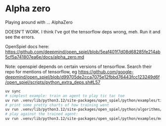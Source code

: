 # Alpha zero

Playing around with ... AlphaZero

DOESN'T WORK. I think I've got the tensorflow deps wrong, meh. Run it and see
the errors.

OpenSpiel docs here: https://github.com/deepmind/open_spiel/blob/5eaf401f7d08d68285fe214ab5cf5a741807ea6e/docs/alpha_zero.md

Note: openspiel depends on certain versions of tensorflow. Search their repo
for mentions of tensorflow, eg https://github.com/google-deepmind/open_spiel/blob/d99705de2cca7075e12fbbd76443fcc123249d6f/open_spiel/scripts/python_extra_deps.sh#L57

```sh
uv sync
# simplest example: train an agent to play tic tac toe
uv run .venv/lib/python3.12/site-packages/open_spiel/python/examples/tic_tac_toe_alpha_zero.py --path ttt_model
# print some pretty charts of how training went
uv run .venv/lib/python3.12/site-packages/open_spiel/python/algorithms/alpha_zero/analysis.py --path ttt_model
# play against the trained agent:
uv run .venv/lib/python3.12/site-packages/open_spiel/python/examples/mcts.py --game=tic_tac_toe --player1=human --player2=az --az_path ttt_model/checkpoint-25
```

